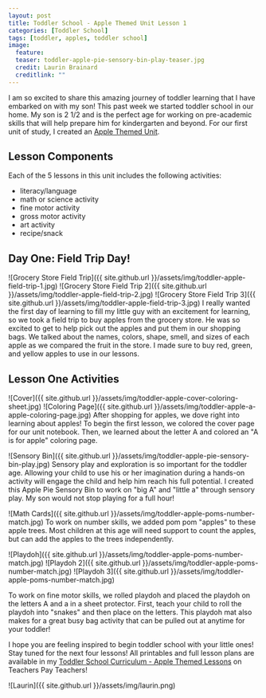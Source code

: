 ```yaml
---
layout: post
title: Toddler School - Apple Themed Unit Lesson 1
categories: [Toddler School]
tags: [toddler, apples, toddler school]
image:
  feature: 
  teaser: toddler-apple-pie-sensory-bin-play-teaser.jpg
  credit: Laurin Brainard
  creditlink: ""
---
```

I am so excited to share this amazing journey of toddler learning that I have embarked on with my son! This past week we started toddler school in our home. My son is 2 1/2 and is the perfect age for working on pre-academic skills that will help prepare him for kindergarten and beyond. For our first unit of study, I created an [Apple Themed Unit](http://bit.ly/toddlerapple). 

## Lesson Components
Each of the 5 lessons in this unit includes the following activities:
- literacy/language
- math or science activity
- fine motor activity
- gross motor activity
- art activity
- recipe/snack

## Day One: Field Trip Day!
![Grocery Store Field Trip]({{ site.github.url }}/assets/img/toddler-apple-field-trip-1.jpg)
![Grocery Store Field Trip 2]({{ site.github.url }}/assets/img/toddler-apple-field-trip-2.jpg)
![Grocery Store Field Trip 3]({{ site.github.url }}/assets/img/toddler-apple-field-trip-3.jpg)
I really wanted the first day of learning to fill my little guy with an excitement for learning, so we took a field trip to buy apples from the grocery store. He was so excited to get to help pick out the apples and put them in our shopping bags. We talked about the names, colors, shape, smell, and sizes of each apple as we compared the fruit in the store. I made sure to buy red, green, and yellow apples to use in our lessons.

## Lesson One Activities
![Cover]({{ site.github.url }}/assets/img/toddler-apple-cover-coloring-sheet.jpg)
![Coloring Page]({{ site.github.url }}/assets/img/toddler-apple-a-apple-coloring-page.jpg)
After shopping for apples, we dove right into learning about apples! To begin the first lesson, we colored the cover page for our unit notebook. Then, we learned about the letter A and colored an "A is for apple" coloring page. 

![Sensory Bin]({{ site.github.url }}/assets/img/toddler-apple-pie-sensory-bin-play.jpg)
Sensory play and exploration is so important for the toddler age. Allowing your child to use his or her imagination during a hands-on activity will engage the child and help him reach his full potential. I created this Apple Pie Sensory Bin to work on "big A" and "little a" through sensory play. My son would not stop playing for a full hour! 

![Math Cards]({{ site.github.url }}/assets/img/toddler-apple-poms-number-match.jpg)
To work on number skills, we added pom pom "apples" to these apple trees. Most children at this age will need support to count the apples, but can add the apples to the trees independently. 

![Playdoh]({{ site.github.url }}/assets/img/toddler-apple-poms-number-match.jpg)
![Playdoh 2]({{ site.github.url }}/assets/img/toddler-apple-poms-number-match.jpg)
![Playdoh 3]({{ site.github.url }}/assets/img/toddler-apple-poms-number-match.jpg)

To work on fine motor skills, we rolled playdoh and placed the playdoh on the letters A and a in a sheet protector. First, teach your child to roll the playdoh into "snakes" and then place on the letters. This playdoh mat also makes for a great busy bag activity that can be pulled out at anytime for your toddler!

I hope you are feeling inspired to begin toddler school with your little ones! Stay tuned for the next four lessons! All printables and full lesson plans are available in my [Toddler School Curriculum - Apple Themed Lessons](http://bit.ly/toddlerapple) on Teachers Pay Teachers!

![Laurin]({{ site.github.url }}/assets/img/laurin.png)